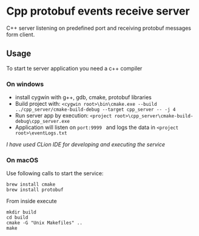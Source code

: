 # Cpp protobuf events receive server

C++ server listening on predefined port and receiving protobuf messages form client.

## Usage

To start te server application you need a c++ compiler

### On windows

* install cygwin with g++, gdb, cmake, protobuf libraries
* Build project with:  ```<cygwin root>\bin\cmake.exe --build ../cpp_server/cmake-build-debug --target cpp_server -- -j 4 ```
* Run server app by execution:  ``` <project root>\cpp_server\cmake-build-debug\cpp_server.exe ```
* Application will listen on ```port:9999 ``` and logs the data in ```<project root>\eventLogs.txt```

*I have used CLion IDE for developing and executing the service*

### On macOS

Use following calls to start the service:
```
brew install cmake
brew install protobuf
```

From inside *<project root>* execute
```
mkdir build
cd build
cmake -G "Unix Makefiles" ..
make
```